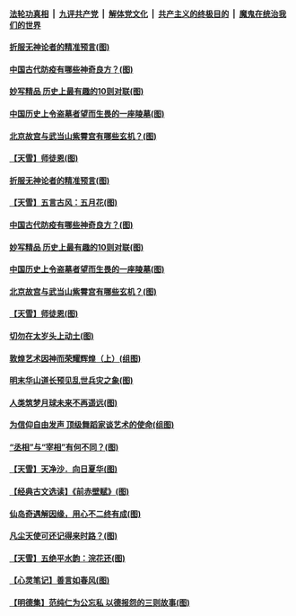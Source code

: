 

####  [法轮功真相](../../../../basic/blob/master/README.md?t=05182131) &nbsp;|&nbsp; [九评共产党](../../../../9ping.md/blob/master/README.md?t=05182131) &nbsp;|&nbsp; [解体党文化](../../../../jtdwh.md/blob/master/README.md?t=05182131)  &nbsp;|&nbsp; [共产主义的终极目的](../../../../gczydzjmd.md/blob/master/README.md?t=05182131) &nbsp;|&nbsp; [魔鬼在统治我们的世界](../../../../mgztzwmdsj.md/blob/master/README.md?t=05182131) 

#### [折服无神论者的精准预言(图)](../pages/p7/933535.md?t=05182131) 

#### [中国古代防疫有哪些神奇良方？(图)](../pages/p7/933244.md?t=05182131) 

#### [妙写精品 历史上最有趣的10则对联(图)](../pages/p7/933248.md?t=05182131) 

#### [中国历史上令盗墓者望而生畏的一座陵墓(图)](../pages/p7/933422.md?t=05182131) 

#### [北京故宫与武当山紫霄宫有哪些玄机？(图)](../pages/p7/933246.md?t=05182131) 

#### [【天雪】师徒恩(图)](../pages/p7/933262.md?t=05182131) 

#### [折服无神论者的精准预言(图)](../pages/p7/933535.md?t=05182131) 

#### [【天雪】五言古风：五月花(图)](../pages/p7/933377.md?t=05182131) 

#### [中国古代防疫有哪些神奇良方？(图)](../pages/p7/933244.md?t=05182131) 

#### [妙写精品 历史上最有趣的10则对联(图)](../pages/p7/933248.md?t=05182131) 

#### [中国历史上令盗墓者望而生畏的一座陵墓(图)](../pages/p7/933422.md?t=05182131) 

#### [北京故宫与武当山紫霄宫有哪些玄机？(图)](../pages/p7/933246.md?t=05182131) 

#### [【天雪】师徒恩(图)](../pages/p7/933262.md?t=05182131) 

#### [切勿在太岁头上动土(图)](../pages/p7/932649.md?t=05182131) 

#### [敦煌艺术因神而荣耀辉煌（上）(组图)](../pages/p7/931718.md?t=05182131) 

#### [明末华山道长预见乱世兵灾之象(图)](../pages/p7/933355.md?t=05182131) 

#### [人类筑梦月球未来不再遥远(图)](../pages/p7/932774.md?t=05182131) 

#### [为信仰自由发声 顶级舞蹈家谈艺术的使命(组图)](../pages/p7/933219.md?t=05182131) 

#### [“丞相”与“宰相”有何不同？(图)](../pages/p7/933240.md?t=05182131) 

#### [【天雪】天净沙．向日夏华(图)](../pages/p7/933149.md?t=05182131) 

#### [【经典古文选读】《前赤壁赋》(图)](../pages/p7/933138.md?t=05182131) 

#### [仙岛奇遇解因缘，用心不二终有成(图)](../pages/p7/932773.md?t=05182131) 

#### [凡尘天使可还记得来时路？(图)](../pages/p7/932647.md?t=05182131) 

#### [【天雪】五绝平水韵：浣花还(图)](../pages/p7/933146.md?t=05182131) 

#### [【心灵笔记】善言如春风(图)](../pages/p7/933027.md?t=05182131) 

#### [【明德集】范纯仁为公忘私 以德报怨的三则故事(图)](../pages/p7/932646.md?t=05182131) 

